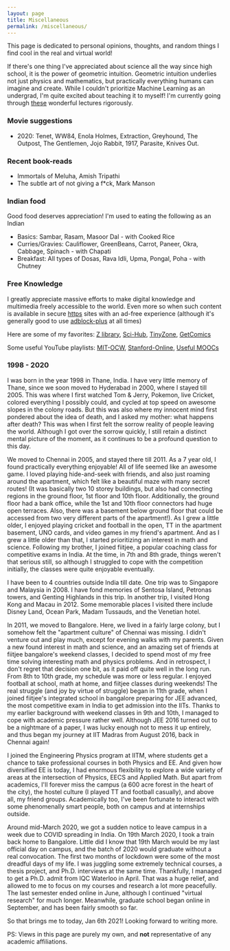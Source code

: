 ```yaml
---
layout: page
title: Miscellaneous
permalink: /miscellaneous/
---
```


This page is dedicated to personal opinions, thoughts, and random things I find cool in the real and virtual world!

If there's one thing I've appreciated about science all the way since high school, it is the power of geometric intuition. Geometric intuition underlies not just physics and mathematics, but practically everything humans can imagine and create. While I couldn't prioritize Machine Learning as an undergrad, I'm quite excited about teaching it to myself! I'm currently going through [these](https://www.youtube.com/playlist?list=PLoROMvodv4rMiGQp3WXShtMGgzqpfVfbU) wonderful lectures rigorously.

### Movie suggestions
- 2020: Tenet, WW84, Enola Holmes, Extraction, Greyhound, The Outpost, The Gentlemen, Jojo Rabbit, 1917, Parasite, Knives Out.

### Recent book-reads
- Immortals of Meluha, Amish Tripathi
- The subtle art of not giving a f*ck, Mark Manson

### Indian food
Good food deserves appreciation! I'm used to eating the following as an Indian
- Basics: Sambar, Rasam, Masoor Dal - with Cooked Rice
- Curries/Gravies: Cauliflower, GreenBeans, Carrot, Paneer, Okra, Cabbage, Spinach - with Chapati
- Breakfast: All types of Dosas, Rava Idli, Upma, Pongal, Poha - with Chutney

### Free Knowledge
I greatly appreciate massive efforts to make digital knowledge and multimedia freely accessible to the world. Even more so when such content is available in secure [https](https://en.wikipedia.org/wiki/HTTPS) sites with an ad-free experience (although it's generally good to use [adblock-plus](https://chrome.google.com/webstore/detail/adblock-plus-free-ad-bloc/cfhdojbkjhnklbpkdaibdccddilifddb) at all times)

Here are some of my favorites: [Z library](https://b-ok.asia/), [Sci-Hub](https://sci-hub.se/), [TinyZone](https://tinyzonetv.to/), [GetComics](https://getcomics.info/)

Some useful YouTube playlists: [MIT-OCW](https://www.youtube.com/c/mitocw/playlists?view=1&sort=dd&flow=grid), [Stanford-Online](https://www.youtube.com/user/stanfordonline/playlists), [Useful MOOCs](https://www.youtube.com/user/intrigano/playlists)

### 1998 - 2020
I was born in the year 1998 in Thane, India. I have very little memory of Thane, since we soon moved to Hyderabad in 2000, where I stayed till 2005. This was where I first watched Tom & Jerry, Pokemon, live Cricket, colored everything I possibly could, and cycled at top speed on awesome slopes in the colony roads. But this was also where my innocent mind first pondered about the idea of death, and I asked my mother: what happens after death? This was when I first felt the sorrow reality of people leaving the world. Although I got over the sorrow quickly, I still retain a distinct mental picture of the moment, as it continues to be a profound question to this day.

We moved to Chennai in 2005, and stayed there till 2011. As a 7 year old, I found practically everything enjoyable! All of life seemed like an awesome game. I loved playing hide-and-seek with friends, and also just roaming around the apartment, which felt like a beautiful maze with many secret routes! (It was basically two 10 storey buildings, but also had connecting regions in the ground floor, 1st floor and 10th floor. Additionally, the ground floor had a bank office, while the 1st and 10th floor connectors had huge open terraces. Also, there was a basement below ground floor that could be accessed from two very different parts of the apartment!). As I grew a little older, I enjoyed playing cricket and football in the open, TT in the apartment basement, UNO cards, and video games in my friend's apartment. And as I grew a little older than that, I started prioritizing an interest in math and science. Following my brother, I joined fiitjee, a popular coaching class for competitive exams in India. At the time, in 7th and 8th grade, things weren't that serious still, so although I struggled to cope with the competition initially, the classes were quite enjoyable eventually.

I have been to 4 countries outside India till date. One trip was to Singapore and Malaysia in 2008. I have fond memories of Sentosa Island, Petronas towers, and Genting Highlands in this trip. In another trip, I visited Hong Kong and Macau in 2012. Some memorable places I visited there include Disney Land, Ocean Park, Madam Tussauds, and the Venetian hotel.

In 2011, we moved to Bangalore. Here, we lived in a fairly large colony, but I somehow felt the "apartment culture" of Chennai was missing. I didn't venture out and play much, except for evening walks with my parents. Given a new found interest in math and science, and an amazing set of friends at fiitjee bangalore's weekend classes, I decided to spend most of my free time solving interesting math and physics problems. And in retrospect, I don't regret that decision one bit, as it paid off quite well in the long run. From 8th to 10th grade, my schedule was more or less regular. I enjoyed football at school, math at home, and fiitjee classes during weekends! The real struggle (and joy by virtue of struggle) began in 11th grade, when I joined fiitjee's integrated school in bangalore preparing for JEE advanced, the most competitive exam in India to get admission into the IITs. Thanks to my earlier background with weekend classes in 9th and 10th, I managed to cope with academic pressure rather well. Although JEE 2016 turned out to be a nightmare of a paper, I was lucky enough not to mess it up entirely, and thus began my journey at IIT Madras from August 2016, back in Chennai again!

I joined the Engineering Physics program at IITM, where students get a chance to take professional courses in both Physics and EE. And given how diversified EE is today, I had enormous flexibility to explore a wide variety of areas at the intersection of Physics, EECS and Applied Math. But apart from academics, I'll forever miss the campus (a 600 acre forest in the heart of the city), the hostel culture (I played TT and football casually), and above all, my friend groups. Academically too, I've been fortunate to interact with some phenomenally smart people, both on campus and at internships outside.

Around mid-March 2020, we got a sudden notice to leave campus in a week due to COVID spreading in India. On 19th March 2020, I took a train back home to Bangalore. Little did I know that 19th March would be my last official day on campus, and the batch of 2020 would graduate without a real convocation. The first two months of lockdown were some of the most dreadful days of my life. I was juggling some extremely technical courses, a thesis project, and Ph.D. interviews at the same time. Thankfully, I managed to get a Ph.D. admit from IQC Waterloo in April. That was a huge relief, and allowed to me to focus on my courses and research a lot more peacefully. The last semester ended online in June, although I continued "virtual research" for much longer. Meanwhile, graduate school began online in September, and has been fairly smooth so far.

So that brings me to today, Jan 6th 2021! Looking forward to writing more.

PS: Views in this page are purely my own, and **not** representative of any academic affiliations.

